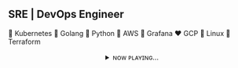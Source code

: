 ## SRE | DevOps Engineer

💙 Kubernetes
🩵 Golang
💚 Python
💛 AWS
🧡 Grafana
❤️ GCP
🩷 Linux
💜 Terraform

<details align="center">
  <summary>ɴᴏᴡ ᴘʟᴀʏɪɴɢ...</summary>
  <br>
  <img align="left" width="200px" src="https://i.scdn.co/image/ab67616d0000b2731b96e645016c4d431842aa93" data-testid="cover-art-image">
  <br>
  <pre>
                ၊၊||၊|။||||။‌‌‌‌‌၊|
    » Vois sur ton chemin - Techno Mix «
  0:35 ━━━━━━━━━●───────────────────── 2:58
            ⇄   ◃◃   ⅠⅠ   ▹▹   ↻
             VOL: ▁▂▃▄▅▆▇ 100%
  </pre>
  <br>
</details>

